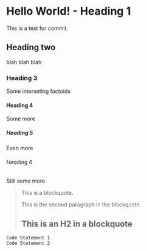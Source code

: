 Hello World! - Heading 1
============

This is a test for commit. 

Heading two
------------

blah blah blah

### Heading 3
Some interseting factoids

#### Heading 4
Some more

##### Heading 5
Even more

###### Heading 6
Still some more


> This is a blockquote.
> 
> This is the second paragraph in the blockquote.
>
> ## This is an H2 in a blockquote

    Code Statement 1
    Code Statement 2
